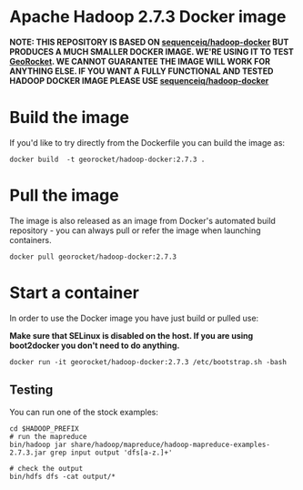 # Apache Hadoop 2.7.3 Docker image

**NOTE: THIS REPOSITORY IS BASED ON [sequenceiq/hadoop-docker](https://github.com/sequenceiq/hadoop-docker) BUT PRODUCES A MUCH SMALLER DOCKER IMAGE. WE'RE USING IT TO TEST [GeoRocket](https://georocket.io). WE CANNOT GUARANTEE THE IMAGE WILL WORK FOR ANYTHING ELSE. IF YOU WANT A FULLY FUNCTIONAL AND TESTED HADOOP DOCKER IMAGE PLEASE USE [sequenceiq/hadoop-docker](https://github.com/sequenceiq/hadoop-docker)**

# Build the image

If you'd like to try directly from the Dockerfile you can build the image as:

```
docker build  -t georocket/hadoop-docker:2.7.3 .
```

# Pull the image

The image is also released as an image from Docker's automated build repository - you can always pull or refer the image when launching containers.

```
docker pull georocket/hadoop-docker:2.7.3
```

# Start a container

In order to use the Docker image you have just build or pulled use:

**Make sure that SELinux is disabled on the host. If you are using boot2docker you don't need to do anything.**

```
docker run -it georocket/hadoop-docker:2.7.3 /etc/bootstrap.sh -bash
```

## Testing

You can run one of the stock examples:

```
cd $HADOOP_PREFIX
# run the mapreduce
bin/hadoop jar share/hadoop/mapreduce/hadoop-mapreduce-examples-2.7.3.jar grep input output 'dfs[a-z.]+'

# check the output
bin/hdfs dfs -cat output/*
```
